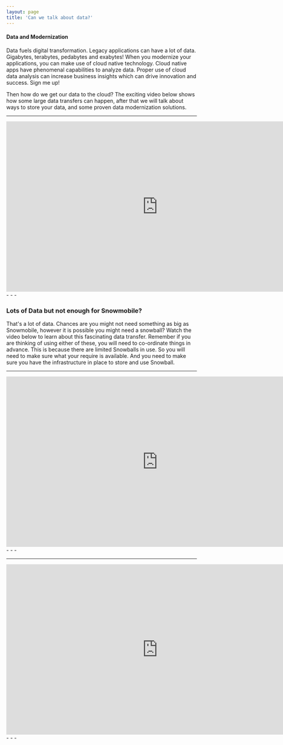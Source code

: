 ```yaml
---
layout: page
title: 'Can we talk about data?'
---
```


#### Data and Modernization

Data fuels digital transformation. Legacy applications can have a lot of data. Gigabytes, terabytes, pedabytes and exabytes! When you modernize your applications, you can make use of cloud native technology. Cloud native apps have phenomenal capabilities to analyze data. Proper use of cloud data analysis can increase business insights which can drive innovation and success. Sign me up!

Then how do we get our data to the cloud? The exciting video below shows how some large data transfers can happen, after that we will talk about ways to store your data, and some proven data modernization solutions.    

<hr />
<iframe width='800' height='450' src="https://www.youtube.com/embed/8vQmTZTq7nw" frameborder="0" allowfullscreen></iframe>
- - -

### Lots of Data but not enough for Snowmobile?

That's a lot of data. Chances are you might not need something as big as Snowmobile, however it is possible you might need a snowball? Watch the video below to learn about this fascinating data transfer. Remember if you are thinking of using either of these, you will need to co-ordinate things in advance. This is because there are limited Snowballs in use. So you will need to make sure what your require is available. And you need to make sure you have the infrastructure in place to store and use Snowball.  
<hr />
<iframe width='800' height='450' src="https://www.youtube.com/embed/v=H3_ZqnqLyVo" frameborder="0" allowfullscreen></iframe>
- - -
<hr />
<iframe width='800' height='450' src="https://d3js.org/d3.v5.min.js/embed" frameborder="0" allowfullscreen></iframe>
- - -

